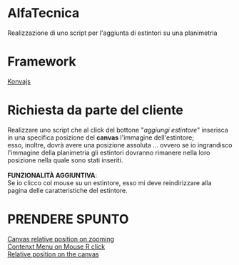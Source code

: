 # AlfaTecnica
Realizzazione di uno script per l'aggiunta di estintori su una planimetria

# Framework
[Konvajs](https://konvajs.org/)

# Richiesta da parte del cliente
Realizzare uno script che al click del bottone "_aggiungi estintore_" inserisca in una specifica posizione del **canvas** l'immagine dell'estintore;<br>
esso, inoltre, dovrà avere una posizione assoluta ... ovvero se io ingrandisco l'immagine della planimetria gli estintori dovranno rimanere nella loro posizione nella quale sono stati inseriti.<br><br>
**FUNZIONALITÀ AGGIUNTIVA**: <br>
Se io clicco col mouse su un estintore, esso mi deve reindirizzare alla pagina delle caratteristiche del estintore.

# PRENDERE SPUNTO
[Canvas relative position on zooming](https://konvajs.org/docs/sandbox/Zooming_Relative_To_Pointer.html)<br>
[Contenxt Menu on Mouse R click](https://konvajs.org/docs/sandbox/Canvas_Context_Menu.html)<br>
[Relative position on the canvas](https://konvajs.org/docs/sandbox/Relative_Pointer_Position.html)
